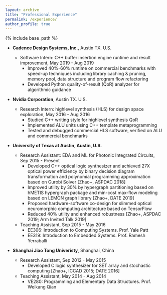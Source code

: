 ```yaml
---
layout: archive
title: "Professional Experience"
permalink: /experience/
author_profile: true
---
```


{% include base_path %}
* **Cadence Design Systems, Inc.**, Austin TX. U.S.
  * Software Intern: C++ buffer insertion engine runtime and result improvement, May 2019 - Aug 2019
    * Improved 40%-60% runtime on commercial benchmarks with speed-up techniques including library caching & pruning, memory pool, data structure and program flow refactoring
    * Developed Python quality-of-result (QoR) analyzer for algorithmic guidance

* **Nvidia Corporation**, Austin TX. U.S.
  * Research Intern: highlevel synthesis (HLS) for design space exploration, May 2016 - Aug 2016
    * Studied C++ writing style for highlevel synthesis QoR
    * Implemented ALU units using C++ template metaprogramming
    * Tested and debugged commercial HLS software, verified on ALU and commercial benchmarks


* **University of Texas at Austin, Austin, U.S.**
  * Research Assistant: EDA and ML for Photonic Integrated Circuits, Sep 2015 - Present
    * Developed C++ optical logic synthesizer and achieved 27X optical power efficiency by binary decision diagram transformation and polynomial programming approximation based on Gurobi Solver [Zhao+, ASPDAC 2018]
    * Improved utility by 30% by hypergraph partitioning based on hMETIS hypergraph package and min-cost max-flow modeling based on LEMON graph library [Zhao+, DATE 2019]
    * Proposed hardware-software co-design for slimmed optical neuromorphic computing architecture based on TensorFlow
    * Reduced 40% utility and enhanced robustness [Zhao+, ASPDAC 2019; Arm Invited Talk 2019]
  * Teaching Assistant, Sep 2015 - May 2016
    * EE306: Introduction to Computing Systems. Prof. Yale Patt
    * EE319: Introduction to Embedded Systems. Prof. Ramesh Yerraballi

* **Shanghai Jiao Tong Univeristy**, Shanghai, China
  * Research Assistant, Sep 2012 - May 2015
    * Developed C logic synthesizer for SET array and stochastic computing [Zhao+, ICCAD 2015; DATE 2016]
  * Teaching Assistant, May 2014 - Aug 2014
    * VE280: Programming and Elementary Data Structures. Prof. Weikang Qian


